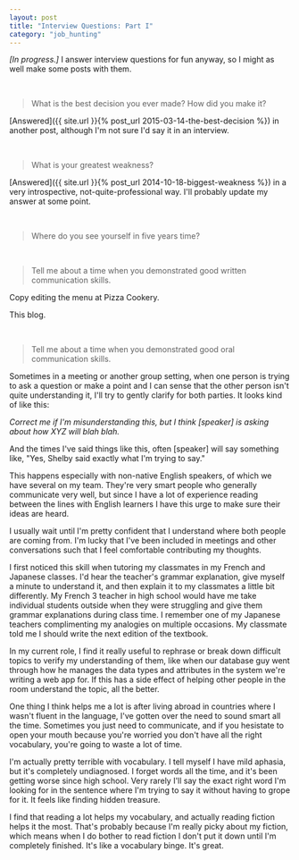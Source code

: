 ```yaml
---
layout: post
title: "Interview Questions: Part I"
category: "job_hunting"
---
```


*[In progress.]* I answer interview questions for fun anyway, so I might as well make some posts with them.

<br/>

>What is the best decision you ever made? How did you make it?

[Answered]({{ site.url }}{% post_url 2015-03-14-the-best-decision %}) in another post, although I'm not sure I'd say it in an interview.

<br/>

>What is your greatest weakness?

[Answered]({{ site.url }}{% post_url 2014-10-18-biggest-weakness %}) in a very introspective, not-quite-professional way. I'll probably update my answer at some point.


<br/>


>Where do you see yourself in five years time?

<br/>



>Tell me about a time when you demonstrated good written communication skills.

Copy editing the menu at Pizza Cookery.

This blog.



<br/>

>Tell me about a time when you demonstrated good oral communication skills.

Sometimes in a meeting or another group setting, when one person is trying to ask a question or make a point and I can sense that the other person isn't quite understanding it, I'll try to gently clarify for both parties. It looks kind of like this:

*Correct me if I'm misunderstanding this, but I think [speaker] is asking about how XYZ will blah blah.*

And the times I've said things like this, often [speaker] will say something like, "Yes, Shelby said exactly what I'm trying to say."

This happens especially with non-native English speakers, of which we have several on my team. They're very smart people who generally communicate very well, but since I have a lot of experience reading between the lines with English learners I have this urge to make sure their ideas are heard.

I usually wait until I'm pretty confident that I understand where both people are coming from. I'm lucky that I've been included in meetings and other conversations such that I feel comfortable contributing my thoughts.

I first noticed this skill when tutoring my classmates in my French and Japanese classes. I'd hear the teacher's grammar explanation, give myself a minute to understand it, and then explain it to my classmates a little bit differently. My French 3 teacher in high school would have me take individual students outside when they were struggling and give them grammar explanations during class time. I remember one of my Japanese teachers complimenting my analogies on multiple occasions. My classmate told me I should write the next edition of the textbook.

In my current role, I find it really useful to rephrase or break down difficult topics to verify my understanding of them, like when our database guy went through how he manages the data types and attributes in the system we're writing a web app for. If this has a side effect of helping other people in the room understand the topic, all the better.

One thing I think helps me a lot is after living abroad in countries where I wasn't fluent in the language, I've gotten over the need to sound smart all the time. Sometimes you just need to communicate, and if you hesistate to open your mouth because you're worried you don't have all the right vocabulary, you're going to waste a lot of time.

I'm actually pretty terrible with vocabulary. I tell myself I have mild aphasia, but it's completely undiagnosed. I forget words all the time, and it's been getting worse since high school. Very rarely I'll say the exact right word I'm looking for in the sentence where I'm trying to say it without having to grope for it. It feels like finding hidden treasure.

I find that reading a lot helps my vocabulary, and actually reading fiction helps it the most. That's probably because I'm really picky about my fiction, which means when I do bother to read fiction I don't put it down until I'm completely finished. It's like a vocabulary binge. It's great.